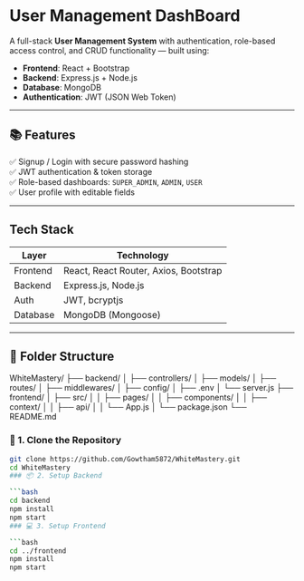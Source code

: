# User Management DashBoard
A full-stack **User Management System** with authentication, role-based access control, and CRUD functionality — built using:
- **Frontend**: React + Bootstrap
- **Backend**: Express.js + Node.js
- **Database**: MongoDB
- **Authentication**: JWT (JSON Web Token)

---

## 📚 Features

✅ Signup / Login with secure password hashing  
✅ JWT authentication & token storage  
✅ Role-based dashboards: `SUPER_ADMIN`, `ADMIN`, `USER`  
✅ User profile with editable fields   


---

##  Tech Stack

| Layer     | Technology                    |
|-----------|-------------------------------|
| Frontend  | React, React Router, Axios, Bootstrap |
| Backend   | Express.js, Node.js           |
| Auth      | JWT, bcryptjs                 |
| Database  | MongoDB (Mongoose)            |

---

## 📁 Folder Structure
WhiteMastery/
├── backend/
│ ├── controllers/
│ ├── models/
│ ├── routes/
│ ├── middlewares/
│ ├── config/
│ ├── .env
│ └── server.js
├── frontend/
│ ├── src/
│ │ ├── pages/
│ │ ├── components/
│ │ ├── context/
│ │ ├── api/
│ │ └── App.js
│ └── package.json
└── README.md
### 🧩 1. Clone the Repository

```bash
git clone https://github.com/Gowtham5872/WhiteMastery.git
cd WhiteMastery
### 📦 2. Setup Backend

```bash
cd backend
npm install
npm start
### 💻 3. Setup Frontend

```bash
cd ../frontend
npm install
npm start


